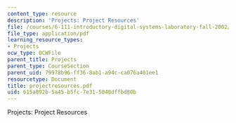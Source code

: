 ```yaml
---
content_type: resource
description: 'Projects: Project Resources'
file: /courses/6-111-introductory-digital-systems-laboratory-fall-2002/615a892b5a45b5fc7e315048dffbd80b_projectresources.pdf
file_type: application/pdf
learning_resource_types:
- Projects
ocw_type: OCWFile
parent_title: Projects
parent_type: CourseSection
parent_uid: 79978b96-ff36-8ab1-a94c-ca076a401ee1
resourcetype: Document
title: projectresources.pdf
uid: 615a892b-5a45-b5fc-7e31-5048dffbd80b
---
```

Projects: Project Resources


